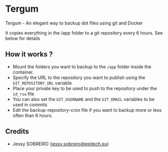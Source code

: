 # Tergum
Tergum - An elegant way to backup dot files using git and Docker

It copies everything in the /app folder to a git repository every 6 hours. See below for details

## How it works ?

* Mount the folders you want to backup to the `/app` folder inside the container.
* Specify the URL to the repository you want to publish using the `GIT_REPOSITORY_URL` variable
* Place your private key to be used to push to the repository under the `id_rsa` file
* You can also set the `GIT_USERNAME` and the `GIT_EMAIL` variables to be used in commits
* Edit the backup-repository-cron file if you want to backup more or less often than 6 hours.

## Credits
* Jessy SOBREIRO (jessy.sobreiro@epitech.eu)
